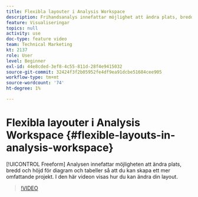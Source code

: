 ```yaml
---
title: Flexibla layouter i Analysis Workspace
description: Frihandsanalys innefattar möjlighet att ändra plats, bredd och höjd för diagram och tabeller så att du kan skapa ett mer omfattande projekt. I den här videon visas hur du kan ändra din layout.
feature: Visualiseringar
topics: null
activity: use
doc-type: feature video
team: Technical Marketing
kt: 2137
role: User
level: Beginner
exl-id: 44e8cded-3ef8-4c55-811d-28f4e9415032
source-git-commit: 32424f3f2b05952fe4df9ea91dcbe51684cee905
workflow-type: tm+mt
source-wordcount: '74'
ht-degree: 1%

---
```


# Flexibla layouter i Analysis Workspace {#flexible-layouts-in-analysis-workspace}

[!UICONTROL Freeform] Analysen innefattar möjligheten att ändra plats, bredd och höjd för diagram och tabeller så att du kan skapa ett mer omfattande projekt. I den här videon visas hur du kan ändra din layout.

>[!VIDEO](https://video.tv.adobe.com/v/24706/?quality=12)
